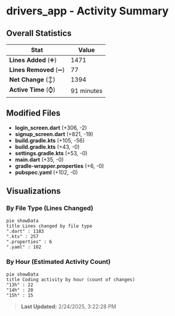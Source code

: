# drivers_app - Activity Summary 

## Overall Statistics

| Stat                   | Value                                                             |
| ---------------------- | ----------------------------------------------------------------- |
| **Lines Added** (➕)   | 1471                                          |
| **Lines Removed** (➖) | 77                                        |
| **Net Change** (↕)    | 1394                |
| **Active Time** (⌚)   | 91 minutes |


## Modified Files
- **login_screen.dart** (+306, -2)
- **signup_screen.dart** (+821, -19)
- **build.gradle.kts** (+105, -56)
- **build.gradle.kts** (+43, -0)
- **settings.gradle.kts** (+53, -0)
- **main.dart** (+35, -0)
- **gradle-wrapper.properties** (+6, -0)
- **pubspec.yaml** (+102, -0)

## Visualizations

### By File Type (Lines Changed)

```mermaid
pie showData
title Lines changed by file type
".dart" : 1183
".kts" : 257
".properties" : 6
".yaml" : 102
```

### By Hour (Estimated Activity Count)

```mermaid
pie showData
title Coding activity by hour (count of changes)
"13h" : 22
"14h" : 20
"15h" : 15
```


> **Last Updated:** 2/24/2025, 3:22:28 PM